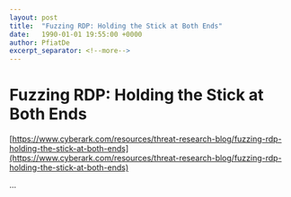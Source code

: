 ```yaml
---
layout: post
title:  "Fuzzing RDP: Holding the Stick at Both Ends"
date:   1990-01-01 19:55:00 +0000
author: PfiatDe
excerpt_separator: <!--more-->
---
```


# Fuzzing RDP: Holding the Stick at Both Ends
[https://www.cyberark.com/resources/threat-research-blog/fuzzing-rdp-holding-the-stick-at-both-ends](https://www.cyberark.com/resources/threat-research-blog/fuzzing-rdp-holding-the-stick-at-both-ends)

...
<!--more-->
